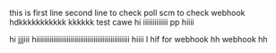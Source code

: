 this is first line
second line to check poll scm
to check webhook
hdkkkkkkkkkkk
kkkkkk
test cawe
hi
iiiiiiiiiiiii
pp
hiiii

hi
jjjiii
hiiiiiiiiiiiiiiiiiiiiiiiiiiiiiiiiiiiiiiiiiiiiiiiii
hiiii
l
hif
for webhook
hh
webhook
hh
